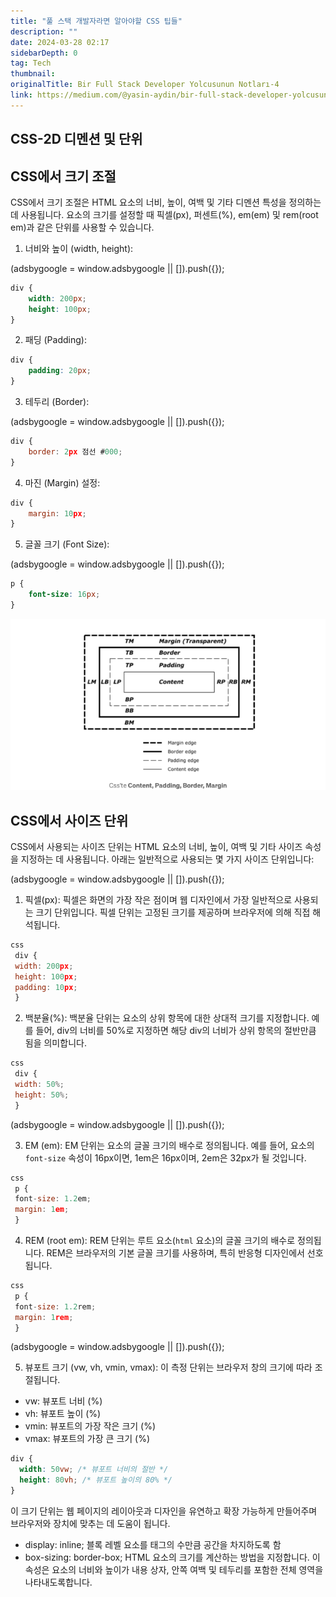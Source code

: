 ```yaml
---
title: "풀 스택 개발자라면 알아야할 CSS 팁들"
description: ""
date: 2024-03-28 02:17
sidebarDepth: 0
tag: Tech
thumbnail: 
originalTitle: Bir Full Stack Developer Yolcusunun Notları-4
link: https://medium.com/@yasin-aydin/bir-full-stack-developer-yolcusunun-notlar%C4%B1-4-cbbee301664f
---
```



## CSS-2D 디멘션 및 단위

## CSS에서 크기 조절

CSS에서 크기 조절은 HTML 요소의 너비, 높이, 여백 및 기타 디멘션 특성을 정의하는 데 사용됩니다. 요소의 크기를 설정할 때 픽셀(px), 퍼센트(%), em(em) 및 rem(root em)과 같은 단위를 사용할 수 있습니다.

1. 너비와 높이 (width, height):

<!-- ui-log 수평형 -->
<ins class="adsbygoogle"
  style="display:block"
  data-ad-client="ca-pub-4877378276818686"
  data-ad-slot="9743150776"
  data-ad-format="auto"
  data-full-width-responsive="true"></ins>
<component is="script">
(adsbygoogle = window.adsbygoogle || []).push({});
</component>

```css
div {
    width: 200px;
    height: 100px;
}
```

2. 패딩 (Padding):

```css
div {
    padding: 20px;
}
```

3. 테두리 (Border):

<!-- ui-log 수평형 -->
<ins class="adsbygoogle"
  style="display:block"
  data-ad-client="ca-pub-4877378276818686"
  data-ad-slot="9743150776"
  data-ad-format="auto"
  data-full-width-responsive="true"></ins>
<component is="script">
(adsbygoogle = window.adsbygoogle || []).push({});
</component>

```js
div {
    border: 2px 점선 #000;
}
```

4. 마진 (Margin) 설정:

```js
div {
    margin: 10px;
}
```

5. 글꼴 크기 (Font Size):

<!-- ui-log 수평형 -->
<ins class="adsbygoogle"
  style="display:block"
  data-ad-client="ca-pub-4877378276818686"
  data-ad-slot="9743150776"
  data-ad-format="auto"
  data-full-width-responsive="true"></ins>
<component is="script">
(adsbygoogle = window.adsbygoogle || []).push({});
</component>

```css
p {
    font-size: 16px;
}
```

![./img/BirFullStackDeveloperYolcusununNotlar-4_0.png](./img/BirFullStackDeveloperYolcusununNotlar-4_0.png)

## CSS에서 사이즈 단위

CSS에서 사용되는 사이즈 단위는 HTML 요소의 너비, 높이, 여백 및 기타 사이즈 속성을 지정하는 데 사용됩니다. 아래는 일반적으로 사용되는 몇 가지 사이즈 단위입니다:

<!-- ui-log 수평형 -->
<ins class="adsbygoogle"
  style="display:block"
  data-ad-client="ca-pub-4877378276818686"
  data-ad-slot="9743150776"
  data-ad-format="auto"
  data-full-width-responsive="true"></ins>
<component is="script">
(adsbygoogle = window.adsbygoogle || []).push({});
</component>

1. 픽셀(px):
픽셀은 화면의 가장 작은 점이며 웹 디자인에서 가장 일반적으로 사용되는 크기 단위입니다. 픽셀 단위는 고정된 크기를 제공하며 브라우저에 의해 직접 해석됩니다.

```js
css
 div {
 width: 200px;
 height: 100px;
 padding: 10px;
 }
```

2. 백분율(%):
백분율 단위는 요소의 상위 항목에 대한 상대적 크기를 지정합니다. 예를 들어, div의 너비를 50%로 지정하면 해당 div의 너비가 상위 항목의 절반만큼 됨을 의미합니다.

```js
css
 div {
 width: 50%;
 height: 50%;
 }
```

<!-- ui-log 수평형 -->
<ins class="adsbygoogle"
  style="display:block"
  data-ad-client="ca-pub-4877378276818686"
  data-ad-slot="9743150776"
  data-ad-format="auto"
  data-full-width-responsive="true"></ins>
<component is="script">
(adsbygoogle = window.adsbygoogle || []).push({});
</component>

3. EM (em):
EM 단위는 요소의 글꼴 크기의 배수로 정의됩니다. 예를 들어, 요소의 `font-size` 속성이 16px이면, 1em은 16px이며, 2em은 32px가 될 것입니다.

```js
css
 p {
 font-size: 1.2em;
 margin: 1em;
 }
```

4. REM (root em):
REM 단위는 루트 요소(``html`` 요소)의 글꼴 크기의 배수로 정의됩니다. REM은 브라우저의 기본 글꼴 크기를 사용하며, 특히 반응형 디자인에서 선호됩니다.

```js
css
 p {
 font-size: 1.2rem;
 margin: 1rem;
 }
```

<!-- ui-log 수평형 -->
<ins class="adsbygoogle"
  style="display:block"
  data-ad-client="ca-pub-4877378276818686"
  data-ad-slot="9743150776"
  data-ad-format="auto"
  data-full-width-responsive="true"></ins>
<component is="script">
(adsbygoogle = window.adsbygoogle || []).push({});
</component>

5. 뷰포트 크기 (vw, vh, vmin, vmax):
이 측정 단위는 브라우저 창의 크기에 따라 조절됩니다.
- vw: 뷰포트 너비 (%)
- vh: 뷰포트 높이 (%)
- vmin: 뷰포트의 가장 작은 크기 (%)
- vmax: 뷰포트의 가장 큰 크기 (%)

```css
div {
  width: 50vw; /* 뷰포트 너비의 절반 */
  height: 80vh; /* 뷰포트 높이의 80% */
}
```

이 크기 단위는 웹 페이지의 레이아웃과 디자인을 유연하고 확장 가능하게 만들어주며 브라우저와 장치에 맞추는 데 도움이 됩니다.

- display: inline; 블록 레벨 요소를 태그의 수만큼 공간을 차지하도록 함
- box-sizing: border-box; HTML 요소의 크기를 계산하는 방법을 지정합니다. 이 속성은 요소의 너비와 높이가 내용 상자, 안쪽 여백 및 테두리를 포함한 전체 영역을 나타내도록합니다.